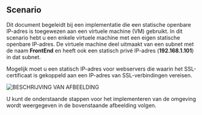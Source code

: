 ## <a name="scenario"></a>Scenario
Dit document begeleidt bij een implementatie die een statische openbare IP-adres is toegewezen aan een virtuele machine (VM) gebruikt. In dit scenario hebt u een enkele virtuele machine met een eigen statische openbare IP-adres. De virtuele machine deel uitmaakt van een subnet met de naam **FrontEnd** en heeft ook een statisch privé IP-adres (**192.168.1.101**) in dat subnet.

Mogelijk moet u een statisch IP-adres voor webservers die waarin het SSL-certificaat is gekoppeld aan een IP-adres van SSL-verbindingen vereisen. 

![BESCHRIJVING VAN AFBEELDING](./media/virtual-network-deploy-static-pip-scenario-include/figure1.png)

U kunt de onderstaande stappen voor het implementeren van de omgeving wordt weergegeven in de bovenstaande afbeelding volgen.

